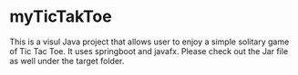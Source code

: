 # myTicTakToe
This is a visul Java project that allows user to enjoy a simple solitary game of Tic Tac Toe. It uses springboot and javafx.
Please check out the Jar file as well under the target folder.
